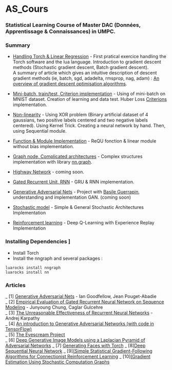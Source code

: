# AS_Cours
### Statistical Learning Course of Master DAC (Données, Apprentissage & Connaissances) in UMPC.
### Summary
* [Handling Torch & Linear Regression](https://github.com/Oulaolay/AS_Cours/blob/master/TP1/TP1_AS.ipynb) - First pratical exercice handling the Torch software and the lua language. Introduction to gradient descent methods (Stochastic gradient descent, Batch gradient descent).                                                           
A summary of article  which gives an intuitive description of descent gradient methods (ie, batch, sgd, adadelta, rmsprop, nag, adam) : [An overview of gradient descent optimisation algorithms](http://sebastianruder.com/optimizing-gradient-descent/).

* [Mini-batch, train/test, Criterion implementation](https://github.com/Oulaolay/AS_Cours/blob/master/TP2/TP2_MINI_BATCH.ipynb) - Using of mini-batch on MNIST dataset. Creation of learning and data test. Huber Loss [Criterions](https://github.com/torch/nn/blob/master/doc/criterion.md) implementation.

* [Non-linearity](https://github.com/Oulaolay/AS_Cours/blob/master/TP3/TP_3.ipynb) - Using XOR problem (Binary artificial dataset of 4 gaussians, two positive labels centered and two negative labels centered). Using Kernel Trick. Creating a neural network by hand. Then, using Sequential module.  

* [Function & Module Implementation](...) - ReQU fonction & linear module without bias implementation.    

* [Graph node, Complicated architectures](https://github.com/Oulaolay/AS_Cours/blob/master/TP5/TP5_Timothee_Poulain.ipynb) - Complex structures implementation with library [nn.graph](http://github.com/torch/nngraph).     

* [Highway Network](https://github.com/Oulaolay/AS_Cours/blob/master/TP6%20%26%207/TP6.ipynb) - coming soon.   

* [Gated Recurrent Unit, RNN](https://github.com/Oulaolay/AS_Cours/blob/master/TP6%20%26%207/TP7.ipynb) - GRU & RNN implementation. 

* [Generative Adversarial Nets](https://github.com/Oulaolay/AS_Cours/blob/master/GAN_Project/Rapport_GAN_Basile_Guerrapin_Timothee_Poulain.pdf) - Project with [Basile Guerrapin](https://github.com/guerrapin), understanding and implementation GAN. (coming soon)     

* [Stochastic model](https://github.com/Oulaolay/AS_Cours/blob/master/TP9_10/TP9_10_AS.lua) - Simple & General Stochastic Architectures Implementation 

* [Reinforcement learning](https://github.com/Oulaolay/AS_Cours/blob/master/TP11_12/TP11_12_AS.lua) - Deep Q-Learning with Experience Replay Implementation

### Installing Dependencies ]

* Install Torch
* Install the nngraph and several packages : 
```
luarocks install nngraph
luarocks install nn
```


### Articles
_ [1] [Generative Adversarial Nets](https://github.com/Oulaolay/AS_Cours/blob/master/TP5/TP5_Timothee_Poulain.ipynb) - Ian Goodfellow, Jean Pouget-Abadie         
_ [2] [Empirical Evaluation of Gated Recurrent Neural Network on Sequence Modeling](http://arxiv.org/pdf/1412.3555v1.pdf) - Junyoung Chung, Caglar Gulcehre       
_ [3] [The Unreasonable Effectiveness of Recurrent Neural Networks](http://karpathy.github.io/2015/05/21/rnn-effectiveness/) - Andrej Karpathy      
_ [4] [An introduction to Generative Adversarial Networks (with code in TensorFlow)](http://blog.aylien.com/introduction-generative-adversarial-networks-code-tensorflow/)                     
_ [5] [The Eyescream Project](http://soumith.ch/eyescream/)                
_ [6] [Deep Generative Image Models using a Laplacian Pyramid of Adversarial Networks](https://arxiv.org/pdf/1506.05751v1.pdf)
_ [7] [Generating Faces with Torch](http://torch.ch/blog/2015/11/13/gan.html)
_ [8][Deep Sequential Neural Network](https://arxiv.org/pdf/1410.0510v1.pdf)
_ [9][(Simple Statistical Gradient-Following Algorithms for Connectionist Reinforcement Learning](http://incompleteideas.net/sutton/williams-92.pdf)
_ [10][(Gradient Estimation Using Stochastic Computation Graphs](https://arxiv.org/pdf/1506.05254v3.pdf)
